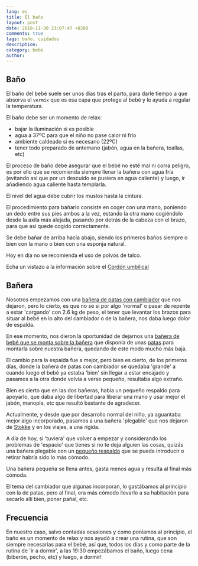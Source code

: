 ```yaml
---
lang: es
title: El baño
layout: post
date: 2018-11-30 23:07:47 +0200
comments: true
tags: baño, cuidados
description:
category: bebe
author:
---
```

## Baño

El baño del bebé suele ser unos dias tras el parto, para darle tiempo a que absorva el `vermix` que es esa capa que protege al bebé y le ayuda a regular la temperatura.

El baño debe ser un momento de relax:
- bajar la iluminación si es posible
- agua a 37ºC para que el niño no pase calor ni frío
- ambiente caldeado si es necesario (22ºC)
- tener todo preparado de antemano (jabón, agua en la bañera, toallas, etc)

El proceso de baño debe asegurar que el bebé no esté mal ni corra peligro, es por ello que se recomienda siempre llenar la bañera con agua fría (evitando así que por un descuido se pusiera en agua caliente) y luego, ir añadiendo agua caliente hasta templarla.

El nivel del agua debe cubrir los muslos hasta la cintura.

El procedimiento para bañarlo consiste en coger con una mano, poniendo un dedo entre sus pies ambos a la vez, estando la otra mano cogiéndolo desde la axila más alejada, pasando por detrás de la cabeza con el brazo, para que así quede cogido correctamente.

Se debe bañar de arriba hacia abajo, siendo los primeros baños siempre o bien con la mano o bien con una esponja natural.

Hoy en día no se recomienda el uso de polvos de talco.

Echa un vistazo a la información sobre el [Cordón umbilical](cordon.md)

## Bañera

Nosotros empezamos con una [bañera de patas con cambiador](https://amzn.to/2QwmoDq) que nos dejaron, pero lo cierto, es que no se si por algo 'normal' o pasar de repente a estar 'cargando' con 2.6 kg de peso, el tener que levantar los brazos para situar al bebé en lo alto del cambiador o de la bañera, nos daba luego dolor de espalda.

En ese momento, nos dieron la oportunidad de dejarnos una [bañera de bebé que se monta sobre la bañera](https://amzn.to/2QrEAyc) que disponía de unas [patas](https://amzn.to/2QsmgER) para montarla sobre nuestra bañera, quedando de este modo mucho más baja.

El cambio para la espalda fue a mejor, pero bien es cierto, de los primeros días, donde la bañera de patas con cambiador se quedaba 'grande' a cuando luego el bebé ya estaba 'bien' sin llegar a estar encajado y pasamos a la otra donde volvía a verse pequeño, resultaba algo extraño.

Bien es cierto que en las dos bañeras, había un pequeño respaldo para apoyarlo, que daba algo de libertad para liberar una mano y usar mejor el jabón, manopla, etc que resultó bastante de agradecer.

Actualmente, y desde que por desarrollo normal del niño, ya aguantaba mejor algo incorporado, pasamos a una bañera 'plegable' que nos dejaron de [Stokke](https://amzn.to/2BJfenl) y en los viajes, a una rígida.

A día de hoy, si 'tuviera' que volver a empezar y considerando los problemas de 'espacio' que tienes si no te deja alguien las cosas, quizás una bañera plegable con un [pequeño respaldo](https://amzn.to/2DUO0vu) que se pueda introducir o retirar habría sido lo más cómodo.

Una bañera pequeña se llena antes, gasta menos agua y resulta al final más cómoda.

El tema del cambiador que algunas incorporan, lo gastábamos al principio con la de patas, pero al final, era más cómodo llevarlo a su habitación para secarlo allí bien, poner pañal, etc.

## Frecuencia
En nuestro caso, salvo contadas ocasiones y como poníamos al principio, el baño es un momento de relax y nos ayudó a crear una rutina, que son siempre necesarias para el bebé, así que, todos los días y como parte de la rutina de 'ir a dormir', a las 19:30 empezábamos el baño, luego cena (biberón, pecho, etc) y luego, a dormir!